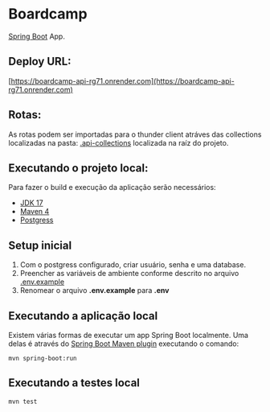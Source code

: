 # Boardcamp

[Spring Boot](http://projects.spring.io/spring-boot/) App.


## Deploy URL:
[https://boardcamp-api-rg71.onrender.com](https://boardcamp-api-rg71.onrender.com)

## Rotas:
As rotas podem ser importadas para o thunder client atráves das collections localizadas na pasta: [.api-collections](https://github.com/thiagomayrink/boardcamp-api/tree/main/.colections) localizada na raíz do projeto.

## Executando o projeto local:

Para fazer o build e execução da aplicação serão necessários:

- [JDK 17](https://www.oracle.com/java/technologies/downloads/#java17)
- [Maven 4](https://maven.apache.org)
- [Postgress](https://www.postgresqltutorial.com)

## Setup inicial
1. Com o postgress configurado, criar usuário, senha e uma database.
2. Preencher as variáveis de ambiente conforme descrito no arquivo [.env.example](https://github.com/thiagomayrink/boardcamp-api/blob/main/.env.example)
3. Renomear o arquivo **.env.example** para **.env**

## Executando a aplicação local

Existem várias formas de executar um app Spring Boot localmente. Uma delas é através do [Spring Boot Maven plugin](https://docs.spring.io/spring-boot/docs/current/reference/html/build-tool-plugins-maven-plugin.html) executando o comando:

```shell
mvn spring-boot:run
```

## Executando a testes local

```shell
mvn test
```
